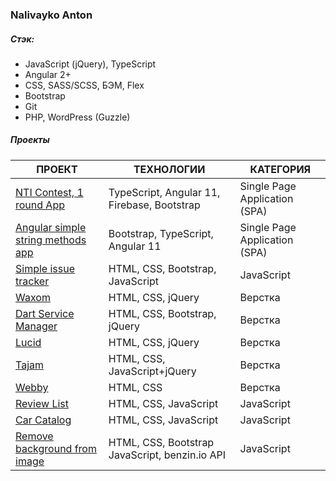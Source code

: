 ### Nalivayko Anton

##### Стэк:
  - JavaScript (jQuery), TypeScript
  - Angular 2+
  - CSS, SASS/SCSS, БЭМ, Flex
  - Bootstrap
  - Git
  - PHP, WordPress (Guzzle)
 
##### Проекты 

| ПРОЕКТ | ТЕХНОЛОГИИ | КАТЕГОРИЯ |
|--------|----------- | ----------|
[NTI Contest, 1 round App](https://guzuro.github.io/logistic-nti-app/index.html) | TypeScript, Angular 11, Firebase, Bootstrap| Single Page Application (SPA) 
[Angular simple string methods app](https://guzuro.github.io/string-methods/) | Bootstrap, TypeScript, Angular 11 | Single Page Application (SPA) 
[Simple issue tracker](https://guzuro.github.io/issueTracker/) | HTML, CSS, Bootstrap, JavaScript | JavaScript 
[Waxom](https://guzuro.github.io/waxom/) | HTML, CSS, jQuery | Верстка 
[Dart Service Manager](https://guzuro.github.io/dartService/) | HTML, CSS, Bootstrap, jQuery | Верстка 
[Lucid](https://guzuro.github.io/lucidOnepage/) | HTML, CSS, jQuery | Верстка
[Tajam](https://guzuro.github.io/tajam/) | HTML, CSS, JavaScript+jQuery | Верстка
[Webby](https://guzuro.github.io/webby/) | HTML, CSS | Верстка
[Review List](https://guzuro.github.io/reviewsList/) | HTML, CSS, JavaScript | JavaScript
[Car Catalog](https://guzuro.github.io/carCatalog/) | HTML, CSS, JavaScript | JavaScript
[Remove background from image](https://guzuro.github.io/bgRemove/) | HTML, CSS, Bootstrap JavaScript, benzin.io API | JavaScript
